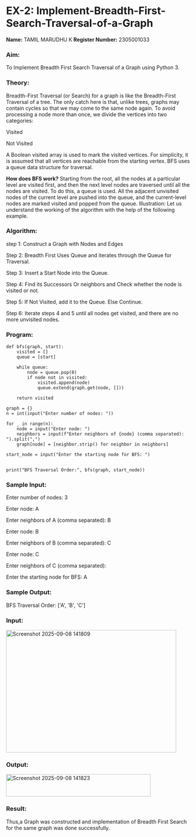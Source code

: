 # EX-2: Implement-Breadth-First-Search-Traversal-of-a-Graph

**Name:**
TAMIL MARUDHU K
**Register Number:**
2305001033
### Aim:
To Implement Breadth First Search Traversal of a Graph using Python 3.

### Theory:
Breadth-First Traversal (or Search) for a graph is like the Breadth-First Traversal of a tree. The only catch here is that, unlike trees, graphs may contain cycles so that we may come to the same node again. To avoid processing a node more than once, we divide the vertices into two categories:

Visited

Not Visited

A Boolean visited array is used to mark the visited vertices. For simplicity, it is assumed that all vertices are reachable from the starting vertex. BFS uses a queue data structure for traversal.

**How does BFS work?**
Starting from the root, all the nodes at a particular level are visited first, and then the next level nodes are traversed until all the nodes are visited. To do this, a queue is used. All the adjacent unvisited nodes of the current level are pushed into the queue, and the current-level nodes are marked visited and popped from the queue. Illustration: Let us understand the working of the algorithm with the help of the following example. 

### Algorithm:

step 1: Construct a Graph with Nodes and Edges

Step 2: Breadth First Uses Queue and iterates through the Queue for Traversal.

Step 3: Insert a Start Node into the Queue.

Step 4: Find its Successors Or neighbors and Check whether the node is visited or not.

Step 5: If Not Visited, add it to the Queue. Else Continue.

Step 6: Iterate steps 4 and 5 until all nodes get visited, and there are no more unvisited nodes.

### Program:
```
def bfs(graph, start):
    visited = []  
    queue = [start]  

    while queue:
        node = queue.pop(0)  
        if node not in visited:
            visited.append(node)  
            queue.extend(graph.get(node, []))  

    return visited

graph = {}
n = int(input("Enter number of nodes: "))  

for _ in range(n):
    node = input("Enter node: ")
    neighbors = input(f"Enter neighbors of {node} (comma separated): ").split(",")
    graph[node] = [neighbor.strip() for neighbor in neighbors]  

start_node = input("Enter the starting node for BFS: ")


print("BFS Traversal Order:", bfs(graph, start_node))
```
### Sample Input:

Enter number of nodes: 3

Enter node: A

Enter neighbors of A (comma separated): B

Enter node: B

Enter neighbors of B (comma separated): C

Enter node: C

Enter neighbors of C (comma separated): 

Enter the starting node for BFS: A

### Sample Output:

BFS Traversal Order: ['A', 'B', 'C']

### Input:
<img width="465" height="334" alt="Screenshot 2025-09-08 141809" src="https://github.com/user-attachments/assets/213a84d2-861a-4fcb-94d3-d4f46326a36f" />

### Output:
<img width="395" height="61" alt="Screenshot 2025-09-08 141823" src="https://github.com/user-attachments/assets/0cf0bebc-501a-4f6f-a7b2-4f50c8ae755a" />

### Result:
Thus,a Graph was constructed and implementation of Breadth First Search for the same graph was done successfully.
